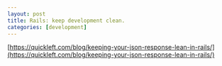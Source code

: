 ```yaml
---
layout: post
title: Rails: keep development clean.
categories: [development]
---
```


[https://quickleft.com/blog/keeping-your-json-response-lean-in-rails/](https://quickleft.com/blog/keeping-your-json-response-lean-in-rails/)
